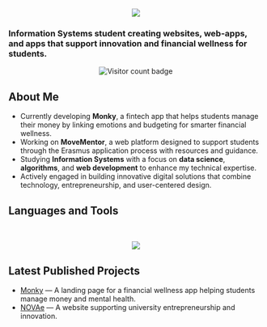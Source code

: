 <h1 align="center">
    <img src="https://readme-typing-svg.herokuapp.com/?font=Inter&size=48&center=true&vCenter=true&width=800&height=70&color=5FEFF88&duration=5000&lines=+Hello!+Thanks+for+stopping+by.+👋;+I'm+David+Malinek!;" />
</h1>

### Information Systems student creating websites, web-apps, and apps that support innovation and financial wellness for students.

<p align="center">
  <img src="https://komarev.com/ghpvc/?username=DavidCZE&label=Profile%20views&color=ce9927&style=flat" alt="Visitor count badge" />
</p>


## About Me

- Currently developing **Monky**, a fintech app that helps students manage their money by linking emotions and budgeting for smarter financial wellness.
- Working on **MoveMentor**, a web platform designed to support students through the Erasmus application process with resources and guidance.
- Studying **Information Systems** with a focus on **data science**, **algorithms**, and **web development** to enhance my technical expertise.
- Actively engaged in building innovative digital solutions that combine technology, entrepreneurship, and user-centered design.


## Languages and Tools

<br>
<p align="center">
  <img src="https://skillicons.dev/icons?i=python,php,ts,nodejs,react,nextjs,html,css,tailwind,js,vue,figma,wordpress" />
</p>

## Latest Published Projects

- [Monky](https://monky.pt) — A landing page for a financial wellness app helping students manage money and mental health.
- [NOVAe](https://unlnovae.org) — A website supporting university entrepreneurship and innovation.

